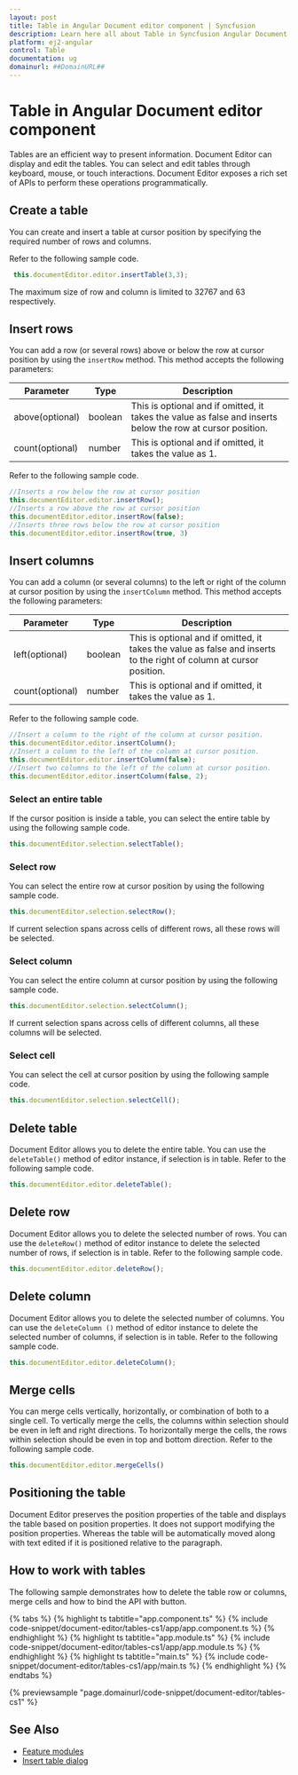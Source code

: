 ```yaml
---
layout: post
title: Table in Angular Document editor component | Syncfusion
description: Learn here all about Table in Syncfusion Angular Document editor component of Syncfusion Essential JS 2 and more.
platform: ej2-angular
control: Table 
documentation: ug
domainurl: ##DomainURL##
---
```


# Table in Angular Document editor component

Tables are an efficient way to present information. Document Editor can display and edit the tables. You can select and edit tables through keyboard, mouse, or touch interactions. Document Editor exposes a rich set of APIs to perform these operations programmatically.

## Create a table

You can create and insert a table at cursor position by specifying the required number of rows and columns.

Refer to the following sample code.

```typescript
 this.documentEditor.editor.insertTable(3,3);
```

The maximum size of row and column is limited to 32767 and 63 respectively.

## Insert rows

You can add a row (or several rows) above or below the row at cursor position by using the `insertRow` method. This method accepts the following parameters:

Parameter | Type | Description
----------|------|-------------
above(optional) | boolean | This is optional and if omitted, it takes the value as false and inserts below the row at cursor position.
count(optional) | number | This is optional and if omitted, it takes the value as 1.

Refer to the following sample code.

```typescript
//Inserts a row below the row at cursor position
this.documentEditor.editor.insertRow();
//Inserts a row above the row at cursor position
this.documentEditor.editor.insertRow(false);
//Inserts three rows below the row at cursor position
this.documentEditor.editor.insertRow(true, 3)
```

## Insert columns

You can add a column (or several columns) to the left or right of the column at cursor position by using the `insertColumn` method. This method accepts the following parameters:

Parameter | Type | Description
----------|------|-------------
left(optional) | boolean| This is optional and if omitted, it takes the value as false and inserts to the right of column at cursor position.
count(optional) | number |  This is optional and if omitted, it takes the value as 1.

Refer to the following sample code.

```typescript
//Insert a column to the right of the column at cursor position.
this.documentEditor.editor.insertColumn();
//Insert a column to the left of the column at cursor position.
this.documentEditor.editor.insertColumn(false);
//Insert two columns to the left of the column at cursor position.
this.documentEditor.editor.insertColumn(false, 2);
```

### Select an entire table

If the cursor position is inside a table, you can select the entire table by using the following sample code.

```typescript
this.documentEditor.selection.selectTable();
```

### Select row

You can select the entire row at cursor position by using the following sample code.

```typescript
this.documentEditor.selection.selectRow();
```

If current selection spans across cells of different rows, all these rows will be selected.

### Select column

You can select the entire column at cursor position by using the following sample code.

```typescript
this.documentEditor.selection.selectColumn();
```

If current selection spans across cells of different columns, all these columns will be selected.

### Select cell

You can select the cell at cursor position by using the following sample code.

```typescript
this.documentEditor.selection.selectCell();
```

## Delete table

Document Editor allows you to delete the entire table. You can use the `deleteTable()` method of editor instance, if selection is in table. Refer to the following sample code.

```typescript
this.documentEditor.editor.deleteTable();
```

## Delete row

Document Editor allows you to delete the selected number of rows. You can use the `deleteRow()` method of editor instance to delete the selected number of rows, if selection is in table. Refer to the following sample code.

```typescript
this.documentEditor.editor.deleteRow();
```

## Delete column

Document Editor allows you to delete the selected number of columns. You can use the `deleteColumn ()` method of editor instance to delete the selected number of columns, if selection is in table. Refer to the following sample code.

```typescript
this.documentEditor.editor.deleteColumn();
```

## Merge cells

You can merge cells vertically, horizontally, or combination of both to a single cell. To vertically merge the cells, the columns within selection should be even in left and right directions. To horizontally merge the cells, the rows within selection should be even in top and bottom direction.
Refer to the following sample code.

```typescript
this.documentEditor.editor.mergeCells()
```

## Positioning the table

Document Editor preserves the position properties of the table and displays the table based on position properties. It does not support modifying the position properties. Whereas the table will be automatically moved along with text edited if it is positioned relative to the paragraph.

## How to work with tables

The following sample demonstrates how to delete the table row or columns, merge cells and how to bind the API with button.

{% tabs %}
{% highlight ts tabtitle="app.component.ts" %}
{% include code-snippet/document-editor/tables-cs1/app/app.component.ts %}
{% endhighlight %}
{% highlight ts tabtitle="app.module.ts" %}
{% include code-snippet/document-editor/tables-cs1/app/app.module.ts %}
{% endhighlight %}
{% highlight ts tabtitle="main.ts" %}
{% include code-snippet/document-editor/tables-cs1/app/main.ts %}
{% endhighlight %}
{% endtabs %}
  
{% previewsample "page.domainurl/code-snippet/document-editor/tables-cs1" %}

## See Also

* [Feature modules](../document-editor/feature-module/)
* [Insert table dialog](../document-editor/dialog#table-dialog)